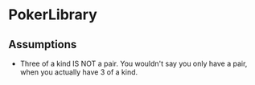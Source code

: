 # PokerLibrary

## Assumptions
- Three of a kind IS NOT a pair.  You wouldn't say you only have a pair, when you actually have 3 of a kind.
